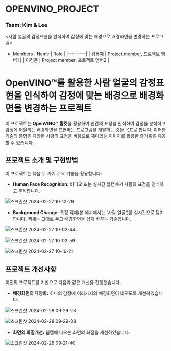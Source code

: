 # OPENVINO_PROJECT

### Team: Kim & Lee

<사람 얼굴의 감정표현을 인식하여 감정에 맞는 배경으로 배경화면을 변경하는 프로그램>

* Members
  | Name | Role |
  |----|----|
  | 김용제 | Project member, 프로젝트 멤버1 |
  | 이경준 | Project member, 프로젝트 멤버2 |

# OpenVINO™를 활용한 사람 얼굴의 감정표현을 인식하여 감정에 맞는 배경으로 배경화면을 변경하는 프로젝트

이 프로젝트는 **OpenVINO™ 툴킷**을 활용하여 인간의 표정을 인식하여 감정을 분석하고 감정에 어울리는 배경화면을 표현하는 프로그램을 개발하는 것을 목표로 합니다. 이러한 기술의 통합은 다양한 사람의 표정을 바탕으로 재미있는 이미지를 활용한 즐거움을 제공할 수 있습니다.

## 프로젝트 소개 및 구현방법

이 프로젝트는 다음 두 가지 주요 기술을 활용합니다:

- **Human Face Recognition:** 비디오 또는 실시간 웹캠에서 사람의 표정을 인식하고 분석합니다.

 ![스크린샷 2024-02-27 10-12-29](https://github.com/rudwns04/OPENVINO_PROJECT/assets/154478954/4713bd27-4dc5-438b-8abb-9ab1e76cc690)


- **Background Change:** 특정 객체(본 예시에서는 '사람 얼굴')를 실시간으로 탐지합니다. 객체는 그대로 두고 배경화면을 쉽게 바꾸는 기술입니다.

![스크린샷 2024-02-27 10-02-44](https://github.com/rudwns04/OPENVINO_PROJECT/assets/154478954/19dd44d8-135d-4101-a1e4-29f945624dc3)

![스크린샷 2024-02-27 10-02-59](https://github.com/rudwns04/OPENVINO_PROJECT/assets/154478954/cbbafb74-7c8c-4522-ac5c-4c3705258766)

![스크린샷 2024-02-27 10-16-21](https://github.com/rudwns04/OPENVINO_PROJECT/assets/154478954/6277626d-9602-4572-874b-8ffa8ee08b39)

## 프로젝트 개선사항

이전의 프로젝트를 기반으로 다음과 같은 개선을 진행했습니다.

- **배경화면의 다양화:** 하나의 감정에 여러가지의 배경화면이 바뀌도록 개선하였습니다.

 ![스크린샷 2024-02-28 09-29-28](https://github.com/rudwns04/OPENVINO_PROJECT/assets/154478954/563fe5d6-7774-4f64-a460-f7e75c87c5e5)

 ![스크린샷 2024-02-28 09-29-38](https://github.com/rudwns04/OPENVINO_PROJECT/assets/154478954/a4bec540-6e9c-4397-bf4a-115a363ecfac)



- **화면의 화질개선:** 웹캠에 나오는 화면의 화질을 개선하였습니다.

 ![스크린샷 2024-02-28 09-21-40](https://github.com/rudwns04/OPENVINO_PROJECT/assets/154478954/a86cbb67-4d44-402b-b36d-46842bab838e)

